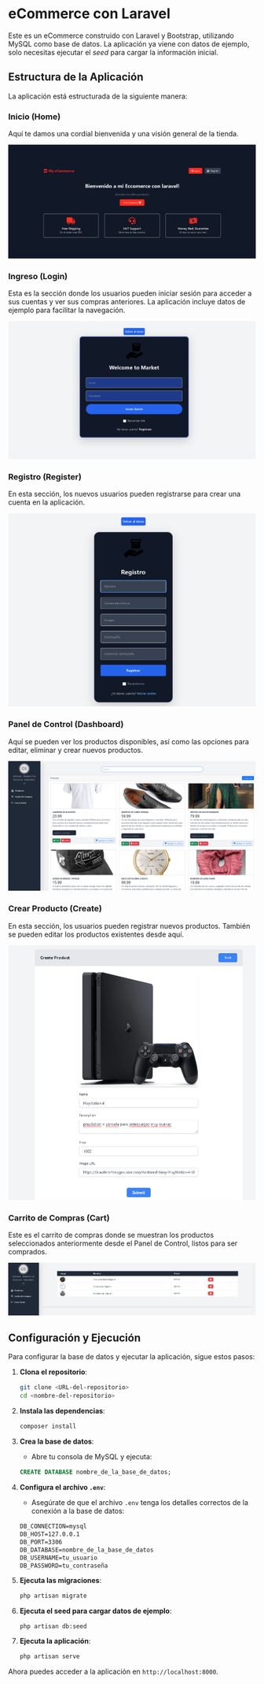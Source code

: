 # eCommerce con Laravel

Este es un eCommerce construido con Laravel y Bootstrap, utilizando MySQL como base de datos. La aplicación ya viene con datos de ejemplo, solo necesitas ejecutar el *seed* para cargar la información inicial.

## Estructura de la Aplicación

La aplicación está estructurada de la siguiente manera:

### Inicio (Home)
Aquí te damos una cordial bienvenida y una visión general de la tienda.

![Imagen](images/home.png)

### Ingreso (Login)
Esta es la sección donde los usuarios pueden iniciar sesión para acceder a sus cuentas y ver sus compras anteriores. La aplicación incluye datos de ejemplo para facilitar la navegación.

![Imagen](images/login.png)

### Registro (Register)
En esta sección, los nuevos usuarios pueden registrarse para crear una cuenta en la aplicación.

![Imagen](images/register.png)

### Panel de Control (Dashboard)
Aquí se pueden ver los productos disponibles, así como las opciones para editar, eliminar y crear nuevos productos.

![Imagen](images/dashboard.png)

### Crear Producto (Create)
En esta sección, los usuarios pueden registrar nuevos productos. También se pueden editar los productos existentes desde aquí.

![Imagen](images/create.png)

### Carrito de Compras (Cart)
Este es el carrito de compras donde se muestran los productos seleccionados anteriormente desde el Panel de Control, listos para ser comprados.

![Imagen](images/carrito.png)

## Configuración y Ejecución

Para configurar la base de datos y ejecutar la aplicación, sigue estos pasos:

1. **Clona el repositorio**:
   ```bash
   git clone <URL-del-repositorio>
   cd <nombre-del-repositorio>
   ```

2. **Instala las dependencias**:
   ```bash
   composer install
   ```

3. **Crea la base de datos**:
   - Abre tu consola de MySQL y ejecuta:
   ```sql
   CREATE DATABASE nombre_de_la_base_de_datos;
   ```

4. **Configura el archivo `.env`**:
   - Asegúrate de que el archivo `.env` tenga los detalles correctos de la conexión a la base de datos:
   ```plaintext
   DB_CONNECTION=mysql
   DB_HOST=127.0.0.1
   DB_PORT=3306
   DB_DATABASE=nombre_de_la_base_de_datos
   DB_USERNAME=tu_usuario
   DB_PASSWORD=tu_contraseña
   ```

5. **Ejecuta las migraciones**:
   ```bash
   php artisan migrate
   ```

6. **Ejecuta el seed para cargar datos de ejemplo**:
   ```bash
   php artisan db:seed
   ```

7. **Ejecuta la aplicación**:
   ```bash
   php artisan serve
   ```

Ahora puedes acceder a la aplicación en `http://localhost:8000`.

